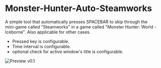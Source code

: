 # Monster-Hunter-Auto-Steamworks
A simple tool that automatically presses SPACEBAR to skip through the mini-game called "Steamworks" in a game called "Monster Hunter: World - Iceborne".
Also applicable for other cases.
* Pressed key is configurable.
* Time interval is configurable.
* optional check for active window's title is configurable.

![Preview v0.1](https://i.imgur.com/sm0bgTe.png)

